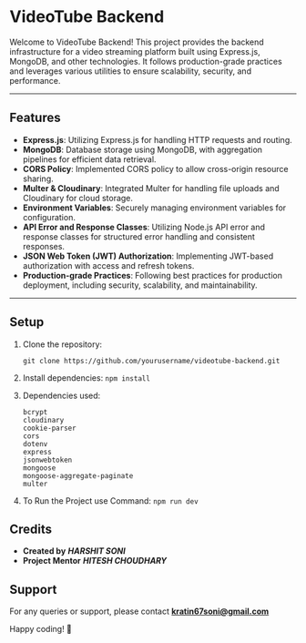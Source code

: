 # VideoTube Backend

Welcome to VideoTube Backend! This project provides the backend infrastructure for a video streaming platform built using Express.js, MongoDB, and other technologies. It follows production-grade practices and leverages various utilities to ensure scalability, security, and performance.

---

## Features

- **Express.js**: Utilizing Express.js for handling HTTP requests and routing.
- **MongoDB**: Database storage using MongoDB, with aggregation pipelines for efficient data retrieval.
- **CORS Policy**: Implemented CORS policy to allow cross-origin resource sharing.
- **Multer & Cloudinary**: Integrated Multer for handling file uploads and Cloudinary for cloud storage.
- **Environment Variables**: Securely managing environment variables for configuration.
- **API Error and Response Classes**: Utilizing Node.js API error and response classes for structured error handling and consistent responses.
- **JSON Web Token (JWT) Authorization**: Implementing JWT-based authorization with access and refresh tokens.
- **Production-grade Practices**: Following best practices for production deployment, including security, scalability, and maintainability.

---

## Setup

1. Clone the repository:
   ```
   git clone https://github.com/yourusername/videotube-backend.git
   ```
2. Install dependencies:
   `npm install`

3. Dependencies used:

   ```
   bcrypt
   cloudinary
   cookie-parser
   cors
   dotenv
   express
   jsonwebtoken
   mongoose
   mongoose-aggregate-paginate
   multer
   ```

4. To Run the Project use Command:
   `npm run dev`

## Credits

- **Created by** **_HARSHIT SONI_**
- **Project Mentor** **_HITESH CHOUDHARY_**

## Support

For any queries or support, please contact **kratin67soni@gmail.com**

Happy coding! 🚀
